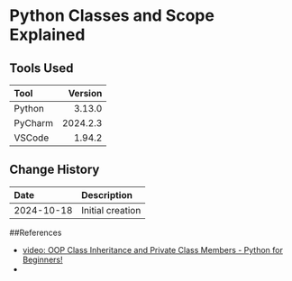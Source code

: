 # Python Classes and Scope Explained
## Tools Used

| Tool     |  Version |
|:---------|---------:|
| Python   | 3.13.0   |
| PyCharm  | 2024.2.3 |
| VSCode   | 1.94.2   |

## Change History

| Date       | Description      |
|:-----------|:-----------------|
| 2024-10-18 | Initial creation |

##References
* [video: OOP Class Inheritance and Private Class Members - Python for Beginners!](https://www.youtube.com/watch?v=6c6NYPjO_rI)
* 